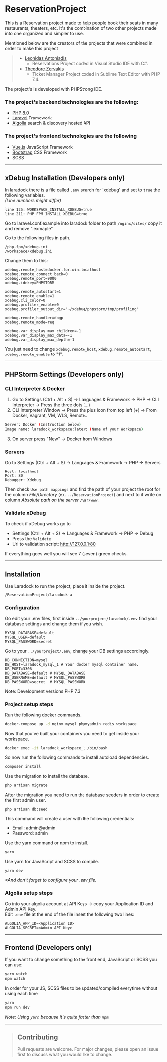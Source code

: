 # ReservationProject
This is a Reservation project made to help people book their seats in many restaurants, theaters, etc.
It's the combination of two other projects made into one organized and simpler to use.

Mentioned below are the creators of the projects that were combined in order to make this project

>- [Leonidas Antoniadis](https://github.com/Leonidas-Antoniadis/Reservations)
>   - Reservations Project coded in Visual Studio IDE with C#.
>- [Theodore Zervakis](https://github.com/btx-dev/Ticket-Manager)
>   - Ticket Manager Project coded in Sublime Text Editor with PHP 7.4.

The project's is developed with PHPStrong IDE.

### The project's backend technologies are the following:
- [PHP 8.0](https://www.php.net/releases/8.0/en.php)
- [Laravel](https://laravel.com/) Framework
- [Algolia](https://www.algolia.com/) search & discovery hosted API

### The project's frontend technologies are the following
- [Vue.js](https://vuejs.org/) JavaScript Framework
- [Bootstrap](https://getbootstrap.com/) CSS Framework
- SCSS

***

## xDebug Installation (Developers only)
In laradock there is a file called `.env` search for 'xdebug' and set to `true` the following variables.
<br>
*(Line numbers might differ)*
```dotenv
line 125: WORKSPACE_INSTALL_XDEBUG=true
line 211: PHP_FPM_INSTALL_XDEBUG=true
```
Go to laravel.conf.example into laradock folder to path `/nginx/sites/` copy it and remove ".exmaple"

Go to the following files in path.
```xpath
/php-fpm/xdebug.ini
/workspace/xdebug.ini
```

Change them to this:
```apacheconf
xdebug.remote_host=docker.for.win.localhost
xdebug.remote_connect_back=0
xdebug.remote_port=9000
xdebug.idekey=PHPSTORM

xdebug.remote_autostart=1
xdebug.remote_enable=1
xdebug.cli_color=0
xdebug.profiler_enable=0
xdebug.profiler_output_dir="~/xdebug/phpstorm/tmp/profiling"

xdebug.remote_handler=dbgp
xdebug.remote_mode=req

xdebug.var_display_max_children=-1
xdebug.var_display_max_data=-1
xdebug.var_display_max_depth=-1
```

You just need to change ``xdebug.remote_host``, ``xdebug.remote_autostart``, ``xdebug.remote_enable`` to "1".

***

## PHPStorm Settings (Developers only)
### CLI Interpreter & Docker
1. Go to Settings (Ctrl + Alt + S) -> Languages & Framework -> PHP -> CLI Interpreter -> Press the three dots (...)
2. CLI Interpreter Window -> Press the plus icon from top left (+) -> From Docker, Vagrant, VM, WLS, Remote..
```bash
Server: Docker (Instruction below)
Image name: laradock_workspace:latest (Name of your Workspace)
```
3. On server press "New" -> Docker from Windows

### Servers
Go to Settings (Ctrl + Alt + S) -> Languages & Framework -> PHP -> Servers
```apacheconf
Host: localhost
Port: 80
Debugger: Xdebug
```

Then check ``Use path mappings`` and find the path of your project the root for the column *File/Directory* (ex. ``../ReservationProject``) and next to it write on column *Absolute path on the server* ``/var/www``.

### Validate xDebug
To check if xDebug works go to
- Settings (Ctrl + Alt + S) -> Languages & Framework -> PHP -> Debug
- Press the ``Validate``
- Url to validation script: http://127.0.0.1:80

If everything goes well you will see 7 (seven) green checks.

***

## Installation
Use Laradock to run the project, place it inside the project.
```bash
/ReservationProject/laradock-a
```

### Configuration

Go edit your .env files, first inside `../yourproject/laradock/.env` find your database settings and change them if you wish.
```dotenv
MYSQL_DATABASE=default
MYSQL_USER=default
MYSQL_PASSWORD=secret
```

Go to your `../yourproject/.env`, change your DB settings accordingly.
```dotenv
DB_CONNECTION=mysql
DB_HOST=laradock_mysql_1 # Your docker mysql container name.
DB_PORT=3306
DB_DATABASE=default # MYSQL_DATABASE
DB_USERNAME=default # MYSQL_PASSWORD
DB_PASSWORD=secret  # MYSQL_PASSWORD
```

Note: Development versions PHP 7.3

### Project setup steps

Run the following docker commands.
```bash
docker-compose up -d nginx mysql phpmyadmin redis workspace 
```

Now that you've built your containers you need to get inside your workspace.
```bash
docker exec -it laradock_workspace_1 /bin/bash
```

So now run the following commands to install autoload dependencies.
```bash
composer install
```

Use the migration to install the database.
```bash
php artisan migrate
```

After the migration you need to run the database seeders in order to create the first admin user.
```
php artisan db:seed
```
This command will create a user with the following credentials:
- Email: admin@admin
- Password: admin

Use the yarn command or npm to install.
```bash
yarn
```

Use yarn for JavaScript and SCSS to compile.
```
yarn dev
```
_*And don't forget to configure your .env file._

### Algolia setup steps

Go into your algolia account at API Keys -> copy your Application ID and Admin API Key. <br>
Edit `.env` file at the end of the file insert the following two lines:
```dotenv
ALGOLIA_APP_ID=<Application ID>
ALGOLIA_SECRET=<Admin API Key>
```

***

## Frontend (Developers only)
If you want to change something to the front end, JavaScript or SCSS you can use:
```bash
yarn watch
npm watch
```
In order for your JS, SCSS files to be updated/compiled everytime without using each time
```bash
yarn
npm run dev
```
*Note: Using ``yarn`` because it's quite faster than ``npm``.*

***

> ## Contributing
>Pull requests are welcome. For major changes, please open an issue first to discuss what you would like to change.

